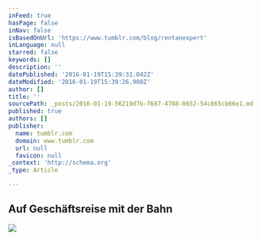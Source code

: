 ```yaml
---
inFeed: true
hasPage: false
inNav: false
isBasedOnUrl: 'https://www.tumblr.com/blog/rentanexpert'
inLanguage: null
starred: false
keywords: []
description: ''
datePublished: '2016-01-19T15:39:31.042Z'
dateModified: '2016-01-19T15:39:26.900Z'
author: []
title: ''
sourcePath: _posts/2016-01-19-56219d7b-f687-4788-8652-54c665cb66e1.md
published: true
authors: []
publisher:
  name: tumblr.com
  domain: www.tumblr.com
  url: null
  favicon: null
_context: 'http://schema.org'
_type: Article

---
```

## **Auf Geschäftsreise mit der Bahn**
![](https://s3-us-west-2.amazonaws.com/the-grid-img/p/bf014261e4b897c626b829acf17cabbd44f67c8b.gif)